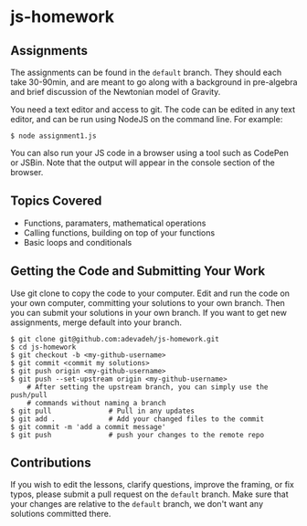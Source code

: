 # js-homework


## Assignments
The assignments can be found in the `default` branch. They should each take 30-90min, and are meant to go along with a background in pre-algebra and brief discussion of the Newtonian model of Gravity. 

You need a text editor and access to git. The code can be edited in any text editor, and can be run using NodeJS on the command line. For example:
    
    $ node assignment1.js

You can also run your JS code in a browser using a tool such as CodePen or JSBin. Note that the output will appear in the console section of the browser.

## Topics Covered
* Functions, paramaters, mathematical operations
* Calling functions, building on top of your functions
* Basic loops and conditionals

## Getting the Code and Submitting Your Work
Use git clone to copy the code to your computer. Edit and run the code on your own computer, committing your solutions to your own branch. Then you can submit your solutions in your own branch. If you want to get new assignments, merge default into your branch.

    $ git clone git@github.com:adevadeh/js-homework.git
    $ cd js-homework
    $ git checkout -b <my-github-username>
    $ git commit <commit my solutions>
    $ git push origin <my-github-username>
    $ git push --set-upstream origin <my-github-username>
        # After setting the upstream branch, you can simply use the push/pull 
        # commands without naming a branch
    $ git pull              # Pull in any updates
    $ git add .             # Add your changed files to the commit
    $ git commit -m 'add a commit message'
    $ git push              # push your changes to the remote repo

## Contributions
If you wish to edit the lessons, clarify questions, improve the framing, or fix typos, please submit a pull request on the `default` branch. Make sure that your changes are relative to the `default` branch, we don't want any solutions committed there.

